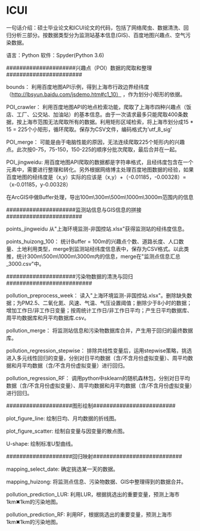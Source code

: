 # ICUI
一句话介绍：硕士毕业论文和ICUI论文的代码，包括了网络爬虫、数据清洗、回归分析三部分。按数据类型分为监测站基本信息(GIS)、百度地图兴趣点、空气污染数据。

语言：Python
软件：Spyder(Python 3.6)

#####################兴趣点（POI）数据的爬取和整理#######################

bounds：
利用百度地图API示例，得到上海市行政边界经纬度（http://lbsyun.baidu.com/jsdemo.htm#c1_10） ，作为划分小矩形的依据。

POI_crawler：
利用百度地图API的地点检索功能，爬取了上海市四种兴趣点（饭店、工厂、公交站、加油站）的基本信息。由于一次请求最多只能爬取400条数据，按上海市范围无法爬取所有的数据。利用矩形区域检索，将上海市划分成15 * 15 = 225个小矩形，循环爬取。保存为CSV文件，编码格式为'utf_8_sig'

POI_merge：
可能是由于电脑性能的原因，无法连续爬取225个矩形内的兴趣点。此次按0-75，75-150，150-225的顺序分批次爬取，最后合并在一起。

POI_jingweidu:
用百度地图API爬取的数据都是字符串格式，且经纬度包含在一个元素中，需要进行整理和转化。另外根据网络博主处理百度地图数据的经验，如果百度地图的经纬度是（x,y）实际的应该是（x,y）+（-0.01185，-0.00328）=（x-0.01185，y-0.00328）

在ArcGIS中做Buffer处理，导出100m\300m\500m\1000m\3000m范围内的信息

#####################监测站信息与GIS信息的拼接#######################

points_jingweidu
从"上海环境监测-非国控站.xlsx"获得监测站的经纬度信息。

points_huizong_100：
统计Buffer = 100m的兴趣点个数、道路长度、人口数量、土地利用类型，merge到监测站经纬度信息表中，保存为CSV格式。以此类推，统计300m\500m\1000m\3000m内的信息，merge在"监测点信息汇总_3000.csv"中。

#####################污染物数据的清洗与回归##########################

pollution_preprocess_week：
读入"上海环境监测-非国控站.xlsx"。删除缺失数据；为PM2.5、二氧化氮、风速、气温、气压设置阈值；删除少于8小时的数据；增加工作日/非工作日变量；按周统计工作日/非工作日平均；产生日平均数据库、周平均数据库和月平均数据库.csv。

pollution_merge：
将监测站信息和污染物数据库合并，产生用于回归的最终数据库。

pollution_regression_stepwise：
排除共线性变量后，运用stepwise策略，挑选进入多元线性回归的变量，分别对日平均数据（含/不含月份虚拟变量）、周平均数据和月平均数据（含/不含月份虚拟变量）进行回归。

pollution_regression_RF：
调用python中sklearn的随机森林包，分别对日平均数据（含/不含月份虚拟变量）、周平均数据和月平均数据（含/不含月份虚拟变量）进行回归。

####################图形绘制#########################

plot_figure_line:
绘制日均、月均数据的折线图。

plot_figure_scatter:
绘制自变量与因变量的散点图。

U-shape:
绘制标准U型曲线。

####################回归映射###########################

mapping_select_date:
确定挑选某一天的数据。

mapping_huizong:
将监测点信息、污染物数据、GIS中整理得到的数据合并。

pollution_prediction_LUR:
利用LUR，根据挑选出的重要变量，预测上海市1km✖1km的污染地图。

pollution_prediction_RF:
利用RF，根据挑选出的重要变量，预测上海市1km✖1km的污染地图。


